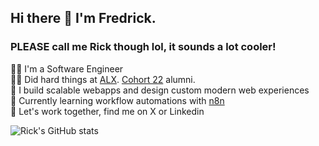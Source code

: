 ## Hi there 👋 I'm Fredrick. 
### PLEASE call me Rick though lol, it sounds a lot cooler!

👨‍💻 I'm a Software Engineer</br>
👨‍🎓 Did hard things at [ALX](https://www.alxafrica.com/). [Cohort 22](https://drive.google.com/file/d/1kdkBKcSJuErQrBahpd680SylIhAOHuF9/view?usp=drive_link) alumni.</br>
🔭 I build scalable webapps and design custom modern web experiences</br>
🤖 Currently learning workflow automations with [n8n](https://n8n.io/)</br>
👯 Let's work together, find me on X or Linkedin </br>

![Rick's GitHub stats](https://github-readme-stats.vercel.app/api?username=KamandeRick&show_icons=true&theme=transparent)

